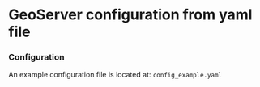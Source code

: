 # GeoServer configuration from yaml file

### Configuration

An example configuration file is located at: `config_example.yaml`
